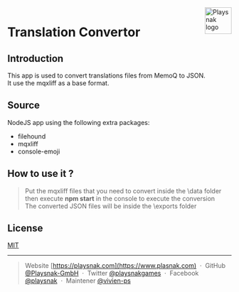 <a href="https://playsnak.com/">
    <img src="https://d3uiodgnkvnpnk.cloudfront.net/wp-content/uploads/2018/01/26151906/playsnak_logo.png" alt="Playsnak logo" title="Playsnak" align="right" height="60" />
</a>

# Translation Convertor

## Introduction

This app is used to convert translations files from MemoQ to JSON.  
It use the mqxliff as a base format.   

## Source
  
NodeJS app using the following extra packages: 
- filehound
- mqxliff
- console-emoji  
  
## How to use it ? 

> Put the mqxliff files that you need to convert inside the \data folder  
> then execute __npm start__ in the console to execute the conversion  
> The converted JSON files will be inside the \exports folder

## License

[MIT](LICENSE)

  


---

> Website [https://playsnak.com](https://www.plasnak.com) &nbsp;&middot;&nbsp;
> GitHub [@Playsnak-GmbH](https://github.com/Playsnak-GmbH) &nbsp;&middot;&nbsp;
> Twitter [@playsnakgames](https://twitter.com/playsnakgames) &nbsp;&middot;&nbsp;
> Facebook [@playsnak](https://www.facebook.com/playsnak) &nbsp;&middot;&nbsp;
> Maintener [@vivien-ps](https://github.com/vivien-ps)